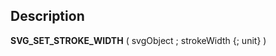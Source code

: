 ﻿<!-- SVG_SET_STROKE_WIDTH ( objectID ; strokeWidth ; unit ) -> objectID (Text) -> strokeWidth (Real) -> unit (Text)-->## Description **SVG\_SET\_STROKE\_WIDTH** ( svgObject ; strokeWidth {; unit} )